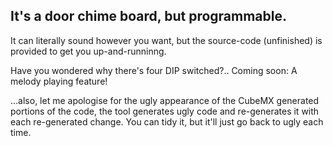 ## It's a door chime board, but programmable.

It can literally sound however you want, but the source-code (unfinished) is provided to get you up-and-runninng.



Have you wondered why there's four DIP switched?.. Coming soon:  A melody playing feature!



...also, let me apologise for the ugly appearance of the CubeMX generated portions of the code, the tool generates ugly code and re-generates it with each re-generated change.  You can tidy it, but it'll just go back to ugly each time.
